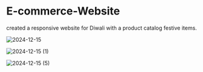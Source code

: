 # E-commerce-Website

created a responsive website for Diwali with a product catalog festive items.

![2024-12-15](https://github.com/user-attachments/assets/29d13eb3-d472-4a53-af0a-469c495a7923)

![2024-12-15 (1)](https://github.com/user-attachments/assets/55e402e1-8913-45be-81e7-f2474edffff2)

![2024-12-15 (5)](https://github.com/user-attachments/assets/2d82d6d1-7a5c-4de7-898e-861e850f2ddc)

